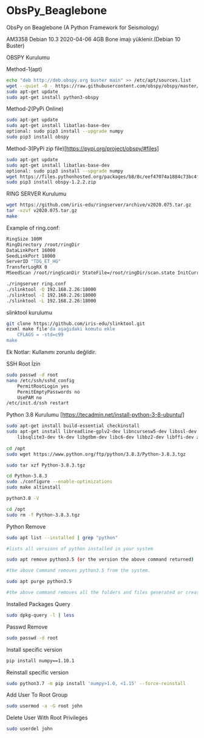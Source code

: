 # ObsPy_Beaglebone
ObsPy on Beaglebone (A Python Framework for Seismology)

AM3358 Debian 10.3 2020-04-06 4GB Bone imajı yüklenir.(Debian 10 Buster)

OBSPY Kurulumu

Method-1(apt)
```sh
echo "deb http://deb.obspy.org buster main" >> /etc/apt/sources.list
wget --quiet -O - https://raw.githubusercontent.com/obspy/obspy/master/misc/debian/public.key | sudo apt-key add -
sudo apt-get update
sudo apt-get install python3-obspy
```

Method-2(PyPi Online)
```sh
sudo apt-get update
sudo apt-get install libatlas-base-dev
optional: sudo pip3 install --upgrade numpy 
sudo pip3 install obspy
```

Method-3(PyPi zip file)[https://pypi.org/project/obspy/#files]
```sh
sudo apt-get update
sudo apt-get install libatlas-base-dev
optional: sudo pip3 install --upgrade numpy 
wget https://files.pythonhosted.org/packages/b8/8c/eef47074a1884c73bc4f2ba7b2961a79fc54952edadeff4b998de86dcb20/obspy-1.2.2.zip
sudo pip3 install obspy-1.2.2.zip
```

RING SERVER Kurulumu
```sh
wget https://github.com/iris-edu/ringserver/archive/v2020.075.tar.gz
tar -xzvf v2020.075.tar.gz
make
```
Example of ring.conf:
```sh
RingSize 100M
RingDirectory /root/ringDir
DataLinkPort 16000
SeedLinkPort 18000
ServerID "TDG_ET_HG"
TransferLogRX 0
MSeedScan /root/ringScanDir StateFile=/root/ringDir/scan.state InitCurrentState=y
```

```sh
./ringserver ring.conf
./slinktool -Q 192.168.2.26:18000
./slinktool -I 192.168.2.26:18000
./slinktool -L 192.168.2.26:18000
```

slinktool kurulumu
```sh
git clone https://github.com/iris-edu/slinktool.git
ezxml make file'da aşağıdaki komutu ekle
	CFLAGS = -std=c99
make
```

Ek Notlar:
Kullanımı zorunlu değildir.

SSH Root İzin
```sh
sudo passwd -d root
nano /etc/ssh/sshd_config
	PermitRootLogin yes
	PermitEmptyPasswords no
	UsePAM no
/etc/init.d/ssh restart	
```
Python 3.8 Kurulumu [https://tecadmin.net/install-python-3-8-ubuntu/]
```sh
sudo apt-get install build-essential checkinstall
sudo apt-get install libreadline-gplv2-dev libncursesw5-dev libssl-dev \
    libsqlite3-dev tk-dev libgdbm-dev libc6-dev libbz2-dev libffi-dev zlib1g-dev
	
cd /opt
sudo wget https://www.python.org/ftp/python/3.8.3/Python-3.8.3.tgz

sudo tar xzf Python-3.8.3.tgz 

cd Python-3.8.3
sudo ./configure --enable-optimizations
sudo make altinstall

python3.8 -V

cd /opt
sudo rm -f Python-3.8.3.tgz
```
Python Remove
```sh
sudo apt list --installed | grep "python"

#lists all versions of python installed in your system

sudo apt remove python3.5 (or the version the above command returned)

#the above Command removes python3.5 from the system.

sudo apt purge python3.5

#the above command removes all the folders and files generated or created by python3.5
```

Installed Packages Query
```sh
sudo dpkg-query -l | less
```

Passwd Remove
```sh
sudo passwd -d root
```
Install specific version
```sh
pip install numpy==1.10.1
```
Reinstall specific version
```sh
sudo python3.7 -m pip install 'numpy>1.0, <1.15' --force-reinstall
```
Add User To Root Group
```sh
sudo usermod -a -G root john
```
Delete User With Root Privileges
```sh
sudo userdel john
```
